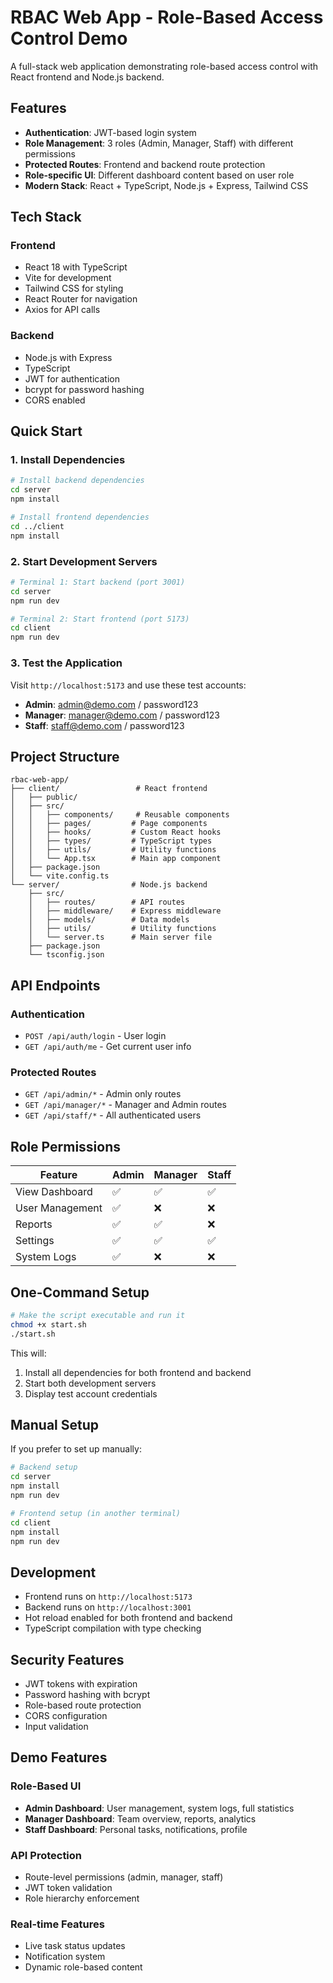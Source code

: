 # RBAC Web App - Role-Based Access Control Demo

A full-stack web application demonstrating role-based access control with React frontend and Node.js backend.

## Features

- **Authentication**: JWT-based login system
- **Role Management**: 3 roles (Admin, Manager, Staff) with different permissions
- **Protected Routes**: Frontend and backend route protection
- **Role-specific UI**: Different dashboard content based on user role
- **Modern Stack**: React + TypeScript, Node.js + Express, Tailwind CSS

## Tech Stack

### Frontend
- React 18 with TypeScript
- Vite for development
- Tailwind CSS for styling
- React Router for navigation
- Axios for API calls

### Backend
- Node.js with Express
- TypeScript
- JWT for authentication
- bcrypt for password hashing
- CORS enabled

## Quick Start

### 1. Install Dependencies

```bash
# Install backend dependencies
cd server
npm install

# Install frontend dependencies
cd ../client
npm install
```

### 2. Start Development Servers

```bash
# Terminal 1: Start backend (port 3001)
cd server
npm run dev

# Terminal 2: Start frontend (port 5173)
cd client
npm run dev
```

### 3. Test the Application

Visit `http://localhost:5173` and use these test accounts:

- **Admin**: admin@demo.com / password123
- **Manager**: manager@demo.com / password123
- **Staff**: staff@demo.com / password123

## Project Structure

```
rbac-web-app/
├── client/                 # React frontend
│   ├── public/
│   ├── src/
│   │   ├── components/     # Reusable components
│   │   ├── pages/         # Page components
│   │   ├── hooks/         # Custom React hooks
│   │   ├── types/         # TypeScript types
│   │   ├── utils/         # Utility functions
│   │   └── App.tsx        # Main app component
│   ├── package.json
│   └── vite.config.ts
└── server/                # Node.js backend
    ├── src/
    │   ├── routes/        # API routes
    │   ├── middleware/    # Express middleware
    │   ├── models/        # Data models
    │   ├── utils/         # Utility functions
    │   └── server.ts      # Main server file
    ├── package.json
    └── tsconfig.json
```

## API Endpoints

### Authentication
- `POST /api/auth/login` - User login
- `GET /api/auth/me` - Get current user info

### Protected Routes
- `GET /api/admin/*` - Admin only routes
- `GET /api/manager/*` - Manager and Admin routes
- `GET /api/staff/*` - All authenticated users

## Role Permissions

| Feature | Admin | Manager | Staff |
|---------|-------|---------|-------|
| View Dashboard | ✅ | ✅ | ✅ |
| User Management | ✅ | ❌ | ❌ |
| Reports | ✅ | ✅ | ❌ |
| Settings | ✅ | ✅ | ✅ |
| System Logs | ✅ | ❌ | ❌ |

## One-Command Setup

```bash
# Make the script executable and run it
chmod +x start.sh
./start.sh
```

This will:
1. Install all dependencies for both frontend and backend
2. Start both development servers
3. Display test account credentials

## Manual Setup

If you prefer to set up manually:

```bash
# Backend setup
cd server
npm install
npm run dev

# Frontend setup (in another terminal)
cd client
npm install
npm run dev
```

## Development

- Frontend runs on `http://localhost:5173`
- Backend runs on `http://localhost:3001`
- Hot reload enabled for both frontend and backend
- TypeScript compilation with type checking

## Security Features

- JWT tokens with expiration
- Password hashing with bcrypt
- Role-based route protection
- CORS configuration
- Input validation

## Demo Features

### Role-Based UI
- **Admin Dashboard**: User management, system logs, full statistics
- **Manager Dashboard**: Team overview, reports, analytics
- **Staff Dashboard**: Personal tasks, notifications, profile

### API Protection
- Route-level permissions (admin, manager, staff)
- JWT token validation
- Role hierarchy enforcement

### Real-time Features
- Live task status updates
- Notification system
- Dynamic role-based content
